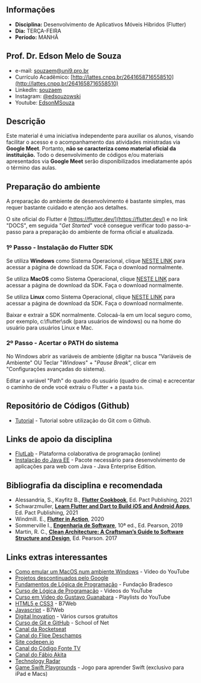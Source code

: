 ## Informações
* **Disciplina:** Desenvolvimento de Aplicativos Móveis Híbridos (Flutter)
* **Dia:** TERÇA-FEIRA
* **Período:** MANHÃ

## Prof. Dr. Edson Melo de Souza
+ e-mail: [souzaem@uni9.pro.br](mailto:souzaem@uni9.pro.br)
+ Currículo Acadêmico: [http://lattes.cnpq.br/2641658716558510](http://lattes.cnpq.br/2641658716558510)
+ LinkedIn: [souzaem](https://www.linkedin.com/in/souzaem/)
+ Instagram: [@edsouzowski](https://www.instagram.com/edsouzowski/)
+ Youtube: [EdsonMSouza](https://youtube.com/EdsonMSouza/playlists)

## Descrição
Este material é uma iniciativa independente para auxiliar os alunos, visando facilitar o acesso e o acompanhamento das atividades ministradas via **Google Meet**. Portanto, **não se caracteriza como material oficial da instituição.** Todo o desenvolvimento de códigos e/ou materiais apresentados via **Google Meet** serão disponibilizados imediatamente após o término das aulas.

## Preparação do ambiente

A preparação do ambiente de desenvolvimento é bastante simples, mas requer bastante cuidado e atenção aos detalhes.

O site oficial do Flutter é [https://flutter.dev/](https://flutter.dev/) e no link "DOCS", em seguida "*Get Started*" você consegue verificar todo passo-a-passo para a preparação do ambiente de forma oficial e atualizada.

### 1º Passo - Instalação do Flutter SDK

Se utiliza **Windows** como Sistema Operacional, clique [NESTE LINK](https://flutter.dev/docs/get-started/install/windows) para acessar a página de download da SDK. Faça o download normalmente.

Se utiliza **MacOS** como Sistema Operacional, clique [NESTE LINK](https://flutter.dev/docs/get-started/install/macos) para acessar a página de download da SDK. Faça o download normalmente.

Se utiliza **Linux** como Sistema Operacional, clique [NESTE LINK](https://flutter.dev/docs/get-started/install/linux) para acessar a página de download da SDK. Faça o download normalmente.

Baixar e extrair a SDK normalmente. Colocaá-la em um local seguro como, por exemplo, c:\\flutter\\sdk (para usuários de windows) ou na home do usuário para usuários Linux e Mac.
### 2º Passo - Acertar o PATH do sistema

No Windows abrir as variáveis de ambiente (digitar na busca "Variáveis de Ambiente" OU Teclar "*Windows*" + "*Pause Break*", clicar em "Configurações avançadas do sistema).

Editar a variável "Path" do quadro do usuário (quadro de cima) e acrecentar o caminho de onde você extraiu o Flutter + a pasta ``bin``.

## Repositório de Códigos (Github)
* [Tutorial](https://github.com/geracaoti/comandos-git) - Tutorial sobre utilização do Git com o Github.
  
## Links de apoio da disciplina
+ [FlutLab](https://flutlab.io/editor) - Plataforma colaborativa de programação (online)
+ [Instalação do Java EE](https://www.oracle.com/java/technologies/javaee-8-sdk-downloads.html) - Pacote necessário para desenvolvimento de aplicações para web com Java - Java Enterprise Edition.

## Bibliografia da disciplina e recomendada

 - Alessandria, S., Kayfitz B., **[Flutter Cookbook](https://learning.oreilly.com/library/view/flutter-cookbook/9781838823382/)**, Ed. Pact Publishing, 2021
 - Schwarzmuller, **[Learn Flutter and Dart to Build iOS and Android Apps](https://learning.oreilly.com/videos/learn-flutter-and/9781789951998/)**, Ed. Pact Publishing, 2021
 - Windmill. E., **[Flutter in Action](https://learning.oreilly.com/library/view/flutter-in-action/9781617296147/)**, 2020
 - Sommerville I., **[Engenharia de Software](https://plataforma.bvirtual.com.br/Acervo/Publicacao/168127)**, 10ª ed., Ed. Pearson, 2019
 - Martin, R. C., **[Clean Architecture: A Craftsman’s Guide to Software Structure and Design](https://learning.oreilly.com/library/view/clean-architecture-a/9780134494272/)**, Ed. Pearson. 2017

## Links extras interessantes

 - [Como emular um MacOS num ambiente Windows](https://www.youtube.com/watch?v=_qnoT7BvFjs) - Vídeo do YouTube
 - [Projetos descontinuados pelo Google](https://killedbygoogle.com/)
 - [Fundamentos de Lógica de Programação](https://www.ev.org.br/cursos/fundamentos-de-logica-de-programacao) - Fundação Bradesco
 - [Curso de Lógica de Programação](https://www.youtube.com/watch?v=8mei6uVttho&list=PLHz_AreHm4dmSj0MHol_aoNYCSGFqvfXV) - Vídeos do YouTube
 - [Curso em Vídeo do Gustavo Guanabara](https://www.youtube.com/c/CursoemV%C3%ADdeo/playlists) - Playlists do YouTube
 - [HTML5 e CSS3](https://alunos.b7web.com.br/curso/html5-e-css3/o-que-e-html-e-pra-que-serve) - B7Web
 - [Javascript](https://alunos.b7web.com.br/curso/javascript/introducao) - B7Web
 - [Digital Inovation](https://digitalinnovation.one/) - Vários cursos gratuitos
 - [Curso de Git e GitHub](https://www.schoolofnet.com/curso/git/controle-de-versao/git-e-github/) - School of Net
 - [Canal da Rocketseat](https://www.youtube.com/channel/UCSfwM5u0Kce6Cce8_S72olg)
 - [Canal do Flipe Deschamps](https://www.youtube.com/channel/UCU5JicSrEM5A63jkJ2QvGYw)
 - [Site codepen.io](https://codepen.io/trending)
 - [Canal do Código Fonte TV](https://www.youtube.com/user/codigofontetv)
 - [Canal do Fábio Akita](https://www.youtube.com/c/FabioAkita1990/videos)
 - [Technology Radar](https://www.thoughtworks.com/pt/radar)
 - [Game Swift Playgrounds](https://apps.apple.com/br/app/swift-playgrounds/id1496833156?mt=12) - Jogo para aprender Swift (exclusivo para iPad e Macs)
